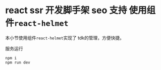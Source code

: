 # react ssr 开发脚手架 seo 支持  使用组件`react-helmet`

本小节使用组件`react-helmet`实现了 tdk的管理，方便快捷。


服务运行

```
npm i 
npm run dev 
```

